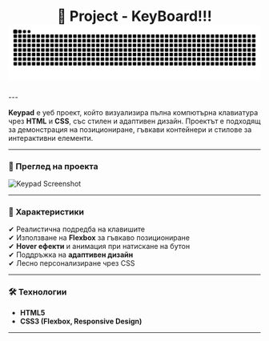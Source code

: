 <h1 align="center">
        👋 Project - KeyBoard!!!  
        <br>
         <img src="https://raw.githubusercontent.com/BEPb/BEPb/output/github-contribution-grid-snake-dark.svg" alt="BEPb's github activity graph" style="max-width: 100%;">
    </h1>
---


**Keypad** е уеб проект, който визуализира пълна компютърна клавиатура чрез **HTML** и **CSS**, със стилен и адаптивен дизайн. Проектът е подходящ за демонстрация на позициониране, гъвкави контейнери и стилове за интерактивни елементи.

---

### 📸 Преглед на проекта

![Keypad Screenshot](<img width="1080" height="438" alt="image2" src="https://github.com/user-attachments/assets/ea9c48c9-5986-40e5-8176-21dc750b34a4" />)  


---

### 🔑 Характеристики

✔ Реалистична подредба на клавишите  
✔ Използване на **Flexbox** за гъвкаво позициониране  
✔ **Hover ефекти** и анимация при натискане на бутон  
✔ Поддръжка на **адаптивен дизайн**  
✔ Лесно персонализиране чрез CSS  

---

### 🛠 Технологии

- **HTML5**
- **CSS3 (Flexbox, Responsive Design)**

---



